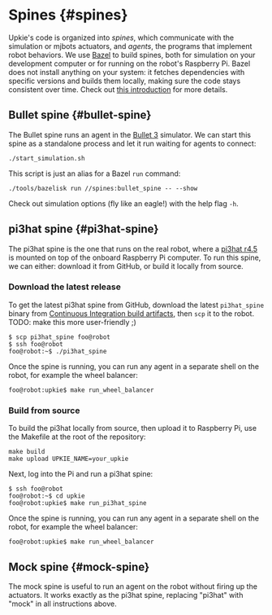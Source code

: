 # Spines {#spines}

Upkie's code is organized into *spines*, which communicate with the simulation or mjbots actuators, and *agents*, the programs that implement robot behaviors. We use [Bazel](https://bazel.build/) to build spines, both for simulation on your development computer or for running on the robot's Raspberry Pi. Bazel does not install anything on your system: it fetches dependencies with specific versions and builds them locally, making sure the code stays consistent over time. Check out [this introduction](https://github.com/tasts-robots/vulp#readme) for more details.

## Bullet spine {#bullet-spine}

The Bullet spine runs an agent in the [Bullet 3](https://github.com/bulletphysics/bullet3) simulator. We can start this spine as a standalone process and let it run waiting for agents to connect:

```console
./start_simulation.sh
```

This script is just an alias for a Bazel ``run`` command:

```console
./tools/bazelisk run //spines:bullet_spine -- --show
```

Check out simulation options (fly like an eagle!) with the help flag ``-h``.

## pi3hat spine {#pi3hat-spine}

The pi3hat spine is the one that runs on the real robot, where a [pi3hat r4.5](https://mjbots.com/products/mjbots-pi3hat-r4-5) is mounted on top of the onboard Raspberry Pi computer. To run this spine, we can either: download it from GitHub, or build it locally from source.

### Download the latest release

To get the latest pi3hat spine from GitHub, download the latest `pi3hat_spine` binary from [Continuous Integration build artifacts](https://github.com/tasts-robots/upkie/actions/workflows/bazel.yml), then `scp` it to the robot. TODO: make this more user-friendly ;)

```console
$ scp pi3hat_spine foo@robot
$ ssh foo@robot
foo@robot:~$ ./pi3hat_spine
```

Once the spine is running, you can run any agent in a separate shell on the robot, for example the wheel balancer:

```console
foo@robot:upkie$ make run_wheel_balancer
```

### Build from source

To build the pi3hat locally from source, then upload it to Raspberry Pi, use the Makefile at the root of the repository:

```console
make build
make upload UPKIE_NAME=your_upkie
```

Next, log into the Pi and run a pi3hat spine:

```console
$ ssh foo@robot
foo@robot:~$ cd upkie
foo@robot:upkie$ make run_pi3hat_spine
```

Once the spine is running, you can run any agent in a separate shell on the robot, for example the wheel balancer:

```console
foo@robot:upkie$ make run_wheel_balancer
```

## Mock spine {#mock-spine}

The mock spine is useful to run an agent on the robot without firing up the actuators. It works exactly as the pi3hat spine, replacing "pi3hat" with "mock" in all instructions above.

